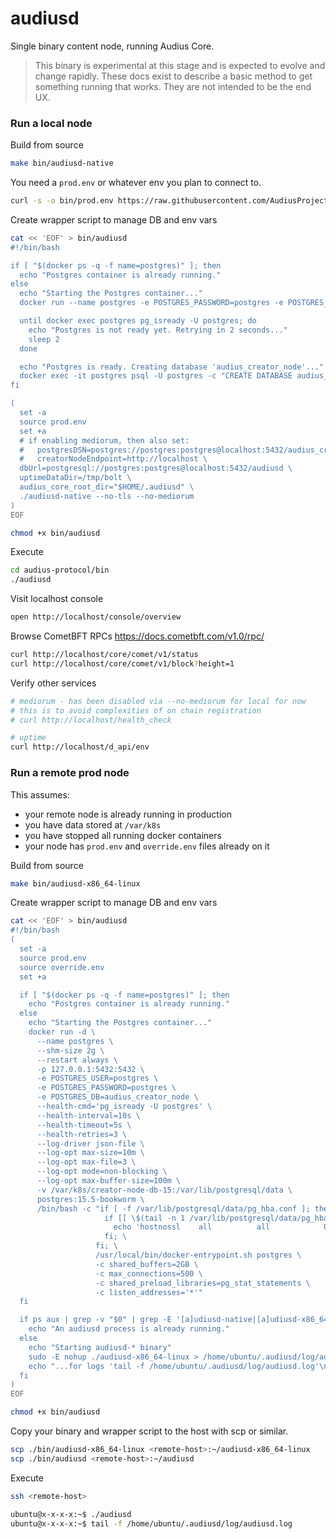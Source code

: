 # audiusd

Single binary content node, running Audius Core.

> This binary is experimental at this stage and is expected to evolve and change rapidly.
  These docs exist to describe a basic method to get something running that works. They are not intended to be the end UX.

### Run a local node

Build from source
```bash
make bin/audiusd-native
```

You need a `prod.env` or whatever env you plan to connect to.
```bash
curl -s -o bin/prod.env https://raw.githubusercontent.com/AudiusProject/audius-docker-compose/refs/heads/stage/creator-node/prod.env
```

Create wrapper script to manage DB and env vars
```bash
cat << 'EOF' > bin/audiusd
#!/bin/bash

if [ "$(docker ps -q -f name=postgres)" ]; then
  echo "Postgres container is already running."
else
  echo "Starting the Postgres container..."
  docker run --name postgres -e POSTGRES_PASSWORD=postgres -e POSTGRES_DB=audiusd -p 5432:5432 -d postgres

  until docker exec postgres pg_isready -U postgres; do
    echo "Postgres is not ready yet. Retrying in 2 seconds..."
    sleep 2
  done

  echo "Postgres is ready. Creating database 'audius_creator_node'..."
  docker exec -it postgres psql -U postgres -c "CREATE DATABASE audius_creator_node;"
fi

(
  set -a
  source prod.env
  set +a
  # if enabling mediorum, then also set:
  #   postgresDSN=postgres://postgres:postgres@localhost:5432/audius_creator_node \
  #   creatorNodeEndpoint=http://localhost \
  dbUrl=postgresql://postgres:postgres@localhost:5432/audiusd \
  uptimeDataDir=/tmp/bolt \
  audius_core_root_dir="$HOME/.audiusd" \
  ./audiusd-native --no-tls --no-mediorum
)
EOF

chmod +x bin/audiusd
```

Execute
```bash
cd audius-protocol/bin
./audiusd
```

Visit localhost console
```bash
open http://localhost/console/overview
```

Browse CometBFT RPCs https://docs.cometbft.com/v1.0/rpc/
```bash
curl http://localhost/core/comet/v1/status
curl http://localhost/core/comet/v1/block?height=1
```

Verify other services
```bash
# mediorum - has been disabled via --no-mediorum for local for now
# this is to avoid complexities of on chain registration
# curl http://localhost/health_check

# uptime
curl http://localhost/d_api/env
```

### Run a remote prod node

This assumes:
- your remote node is already running in production
- you have data stored at `/var/k8s`
- you have stopped all running docker containers
- your node has `prod.env` and `override.env` files already on it

Build from source
```bash
make bin/audiusd-x86_64-linux
```

Create wrapper script to manage DB and env vars

```bash
cat << 'EOF' > bin/audiusd
#!/bin/bash
(
  set -a
  source prod.env
  source override.env
  set +a

  if [ "$(docker ps -q -f name=postgres)" ]; then
    echo "Postgres container is already running."
  else
    echo "Starting the Postgres container..."
    docker run -d \
      --name postgres \
      --shm-size 2g \
      --restart always \
      -p 127.0.0.1:5432:5432 \
      -e POSTGRES_USER=postgres \
      -e POSTGRES_PASSWORD=postgres \
      -e POSTGRES_DB=audius_creator_node \
      --health-cmd='pg_isready -U postgres' \
      --health-interval=10s \
      --health-timeout=5s \
      --health-retries=3 \
      --log-driver json-file \
      --log-opt max-size=10m \
      --log-opt max-file=3 \
      --log-opt mode=non-blocking \
      --log-opt max-buffer-size=100m \
      -v /var/k8s/creator-node-db-15:/var/lib/postgresql/data \
      postgres:15.5-bookworm \
      /bin/bash -c "if [ -f /var/lib/postgresql/data/pg_hba.conf ]; then \
                     if [[ \$(tail -n 1 /var/lib/postgresql/data/pg_hba.conf) != 'hostnossl    all          all            0.0.0.0/0  trust' ]]; then \
                       echo 'hostnossl    all          all            0.0.0.0/0  trust' >> /var/lib/postgresql/data/pg_hba.conf; \
                     fi; \
                   fi; \
                   /usr/local/bin/docker-entrypoint.sh postgres \
                   -c shared_buffers=2GB \
                   -c max_connections=500 \
                   -c shared_preload_libraries=pg_stat_statements \
                   -c listen_addresses='*'"
  fi

  if ps aux | grep -v "$0" | grep -E '[a]udiusd-native|[a]udiusd-x86_64-linux' > /dev/null; then
    echo "An audiusd process is already running."
  else
    echo "Starting audiusd-* binary"
    sudo -E nohup ./audiusd-x86_64-linux > /home/ubuntu/.audiusd/log/audiusd.log 2>&1 &
    echo "...for logs 'tail -f /home/ubuntu/.audiusd/log/audiusd.log'\n"
  fi
)
EOF

chmod +x bin/audiusd
```

Copy your binary and wrapper script to the host with scp or similar.
```bash
scp ./bin/audiusd-x86_64-linux <remote-host>:~/audiusd-x86_64-linux
scp ./bin/audiusd <remote-host>:~/audiusd
```

Execute
```bash
ssh <remote-host>

ubuntu@x-x-x-x:~$ ./audiusd
ubuntu@x-x-x-x:~$ tail -f /home/ubuntu/.audiusd/log/audiusd.log
```
